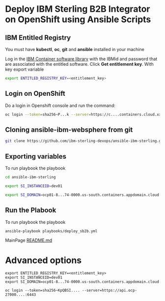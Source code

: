 # Deploy IBM Sterling B2B Integrator on OpenShift using Ansible Scripts

## IBM Entitled Registry

You must have **kubectl**, **oc**, **git** and **ansible** installed in your machine

Log in the [IBM Container software library](https://myibm.ibm.com/products-services/containerlibrary) with the IBMid and password that are associated with the entitled software. Click **Get entitlement key**. With key export variable

```bash 
export ENTITLED_REGISTRY_KEY=<entitlement_key>
```

## Login on OpenShift

Do a login in Openshift console and run the command:

```bash 
oc login --token=sha256~P...k --server=https://c....containers.cloud.xxx.com:31234
```

## Cloning ansible-ibm-websphere from git

```bash 
git clone https://github.com/ibm-sterling-devops/ansible-ibm-sterling.git
```

## Exporting variables

To run playbook the playbook

```bash 
cd ansible-ibm-sterling

export SI_INSTANCEID=dev01

export SI_DOMAIN=ocp01-8...74-0000.us-south.containers.appdomain.cloud
```

## Run the Plabook

To run playbook the playbook

```bash 
ansible-playbook playbooks/deploy_sb2b.yml
```

MainPage [README.md](../README.md)


# Advanced options

```
export ENTITLED_REGISTRY_KEY=<entitlement_key>
export SI_INSTANCEID=dev01
export SI_DOMAIN=ocp01-8...74-0000.us-south.containers.appdomain.cloud

oc login --token=sha256~KpQBSI.... --server=https://api.ocp-27000....:6443
```
